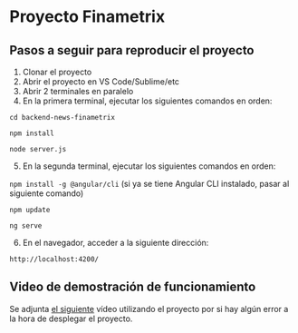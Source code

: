 # Proyecto Finametrix

## Pasos a seguir para reproducir el proyecto

1. Clonar el proyecto
2. Abrir el proyecto en VS Code/Sublime/etc
3. Abrir 2 terminales en paralelo
4. En la primera terminal, ejecutar los siguientes comandos en orden:

`cd backend-news-finametrix`

`npm install`

`node server.js`

5. En la segunda terminal, ejecutar los siguientes comandos en orden:

`npm install -g @angular/cli` (si ya se tiene Angular CLI instalado, pasar al siguiente comando)

`npm update`

`ng serve`

6. En el navegador, acceder a la siguiente dirección:

`http://localhost:4200/`

## Video de demostración de funcionamiento

Se adjunta [el siguiente](https://youtu.be/P3Gwz4CwjsI) vídeo utilizando el proyecto por si hay algún error a la hora de desplegar el proyecto.
